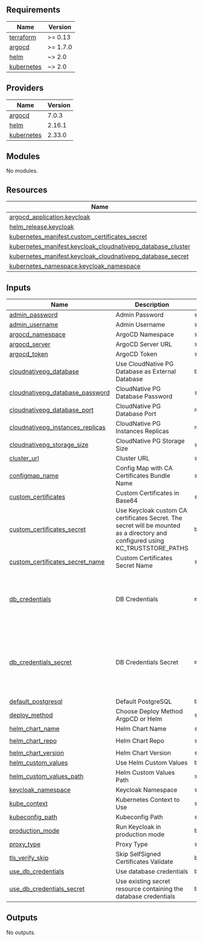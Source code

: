 <!-- BEGIN_TF_DOCS -->
## Requirements

| Name | Version |
|------|---------|
| <a name="requirement_terraform"></a> [terraform](#requirement\_terraform) | >= 0.13 |
| <a name="requirement_argocd"></a> [argocd](#requirement\_argocd) | >= 1.7.0 |
| <a name="requirement_helm"></a> [helm](#requirement\_helm) | ~> 2.0 |
| <a name="requirement_kubernetes"></a> [kubernetes](#requirement\_kubernetes) | ~> 2.0 |

## Providers

| Name | Version |
|------|---------|
| <a name="provider_argocd"></a> [argocd](#provider\_argocd) | 7.0.3 |
| <a name="provider_helm"></a> [helm](#provider\_helm) | 2.16.1 |
| <a name="provider_kubernetes"></a> [kubernetes](#provider\_kubernetes) | 2.33.0 |

## Modules

No modules.

## Resources

| Name | Type |
|------|------|
| [argocd_application.keycloak](https://registry.terraform.io/providers/argoproj-labs/argocd/latest/docs/resources/application) | resource |
| [helm_release.keycloak](https://registry.terraform.io/providers/hashicorp/helm/latest/docs/resources/release) | resource |
| [kubernetes_manifest.custom_certificates_secret](https://registry.terraform.io/providers/hashicorp/kubernetes/latest/docs/resources/manifest) | resource |
| [kubernetes_manifest.keycloak_cloudnativepg_database_cluster](https://registry.terraform.io/providers/hashicorp/kubernetes/latest/docs/resources/manifest) | resource |
| [kubernetes_manifest.keycloak_cloudnativepg_database_secret](https://registry.terraform.io/providers/hashicorp/kubernetes/latest/docs/resources/manifest) | resource |
| [kubernetes_namespace.keycloak_namespace](https://registry.terraform.io/providers/hashicorp/kubernetes/latest/docs/resources/namespace) | resource |

## Inputs

| Name | Description | Type | Default | Required |
|------|-------------|------|---------|:--------:|
| <a name="input_admin_password"></a> [admin\_password](#input\_admin\_password) | Admin Password | `string` | `""` | no |
| <a name="input_admin_username"></a> [admin\_username](#input\_admin\_username) | Admin Username | `string` | `"user"` | no |
| <a name="input_argocd_namespace"></a> [argocd\_namespace](#input\_argocd\_namespace) | ArgoCD Namespace | `string` | `"argocd"` | no |
| <a name="input_argocd_server"></a> [argocd\_server](#input\_argocd\_server) | ArgoCD Server URL | `string` | `""` | no |
| <a name="input_argocd_token"></a> [argocd\_token](#input\_argocd\_token) | ArgoCD Token | `string` | `""` | no |
| <a name="input_cloudnativepg_database"></a> [cloudnativepg\_database](#input\_cloudnativepg\_database) | Use CloudNative PG Database as External Database | `bool` | `false` | no |
| <a name="input_cloudnativepg_database_password"></a> [cloudnativepg\_database\_password](#input\_cloudnativepg\_database\_password) | CloudNative PG Database Password | `string` | `""` | no |
| <a name="input_cloudnativepg_database_port"></a> [cloudnativepg\_database\_port](#input\_cloudnativepg\_database\_port) | CloudNative PG Database Port | `number` | `5432` | no |
| <a name="input_cloudnativepg_instances_replicas"></a> [cloudnativepg\_instances\_replicas](#input\_cloudnativepg\_instances\_replicas) | CloudNative PG Instances Replicas | `number` | `1` | no |
| <a name="input_cloudnativepg_storage_size"></a> [cloudnativepg\_storage\_size](#input\_cloudnativepg\_storage\_size) | CloudNative PG Storage Size | `string` | `"10Gi"` | no |
| <a name="input_cluster_url"></a> [cluster\_url](#input\_cluster\_url) | Cluster URL | `string` | `"https://kubernetes.default.svc"` | no |
| <a name="input_configmap_name"></a> [configmap\_name](#input\_configmap\_name) | Config Map with CA Certificates Bundle Name | `string` | `""` | no |
| <a name="input_custom_certificates"></a> [custom\_certificates](#input\_custom\_certificates) | Custom Certificates in Base64 | `string` | `""` | no |
| <a name="input_custom_certificates_secret"></a> [custom\_certificates\_secret](#input\_custom\_certificates\_secret) | Use Keycloak custom CA certificates Secret. The secret will be mounted as a directory and configured using KC\_TRUSTSTORE\_PATHS | `bool` | `false` | no |
| <a name="input_custom_certificates_secret_name"></a> [custom\_certificates\_secret\_name](#input\_custom\_certificates\_secret\_name) | Custom Certificates Secret Name | `string` | `""` | no |
| <a name="input_db_credentials"></a> [db\_credentials](#input\_db\_credentials) | DB Credentials | `map(string)` | <pre>{<br/>  "dbname": "",<br/>  "host": "",<br/>  "password": "",<br/>  "port": "",<br/>  "username": ""<br/>}</pre> | no |
| <a name="input_db_credentials_secret"></a> [db\_credentials\_secret](#input\_db\_credentials\_secret) | DB Credentials Secret | `map(string)` | <pre>{<br/>  "dbname_key": "",<br/>  "host_key": "",<br/>  "password_key": "",<br/>  "port_key": "",<br/>  "secret_name": "",<br/>  "username_key": ""<br/>}</pre> | no |
| <a name="input_default_postgresql"></a> [default\_postgresql](#input\_default\_postgresql) | Default PostgreSQL | `bool` | `true` | no |
| <a name="input_deploy_method"></a> [deploy\_method](#input\_deploy\_method) | Choose Deploy Method ArgpCD or Helm | `string` | n/a | yes |
| <a name="input_helm_chart_name"></a> [helm\_chart\_name](#input\_helm\_chart\_name) | Helm Chart Name | `string` | `"keycloak"` | no |
| <a name="input_helm_chart_repo"></a> [helm\_chart\_repo](#input\_helm\_chart\_repo) | Helm Chart Repo | `string` | `"oci://registry-1.docker.io/bitnamicharts/"` | no |
| <a name="input_helm_chart_version"></a> [helm\_chart\_version](#input\_helm\_chart\_version) | Helm Chart Version | `string` | `"22.1.0"` | no |
| <a name="input_helm_custom_values"></a> [helm\_custom\_values](#input\_helm\_custom\_values) | Use Helm Custom Values | `bool` | `false` | no |
| <a name="input_helm_custom_values_path"></a> [helm\_custom\_values\_path](#input\_helm\_custom\_values\_path) | Helm Custom Values Path | `string` | `""` | no |
| <a name="input_keycloak_namespace"></a> [keycloak\_namespace](#input\_keycloak\_namespace) | Keycloak Namespace | `string` | `"keycloak"` | no |
| <a name="input_kube_context"></a> [kube\_context](#input\_kube\_context) | Kubernetes Context to Use | `string` | `""` | no |
| <a name="input_kubeconfig_path"></a> [kubeconfig\_path](#input\_kubeconfig\_path) | Kubeconfig Path | `string` | `"~/.kube/config"` | no |
| <a name="input_production_mode"></a> [production\_mode](#input\_production\_mode) | Run Keycloak in production mode | `bool` | `false` | no |
| <a name="input_proxy_type"></a> [proxy\_type](#input\_proxy\_type) | Proxy Type | `string` | `""` | no |
| <a name="input_tls_verify_skip"></a> [tls\_verify\_skip](#input\_tls\_verify\_skip) | Skip SelfSigned Certificates Validate | `bool` | `false` | no |
| <a name="input_use_db_credentials"></a> [use\_db\_credentials](#input\_use\_db\_credentials) | Use database credentials | `bool` | `false` | no |
| <a name="input_use_db_credentials_secret"></a> [use\_db\_credentials\_secret](#input\_use\_db\_credentials\_secret) | Use existing secret resource containing the database credentials | `bool` | `false` | no |

## Outputs

No outputs.
<!-- END_TF_DOCS -->
